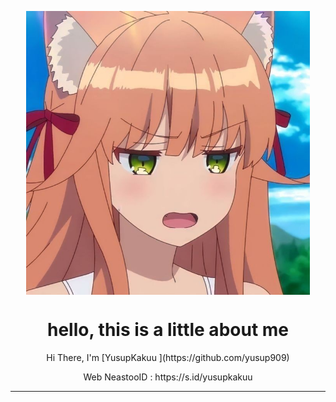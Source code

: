 <p align="center">

<img src="https://github.com/NeastooID/.github/blob/main/profile/8467864e6143d5b94dba8cc936688e41.jpg" width="90%" style="margin-left: auto;margin-right: auto;display: block;">

</p>

<h1 align='center'>hello, this is a little about me</h1>
<p align='center'>Hi There, I'm [YusupKakuu ](https://github.com/yusup909)</p>
<p align='center'>
<p align='center'>Web NeastooID : https://s.id/yusupkakuu
  
----------
